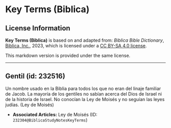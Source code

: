 # Key Terms (Biblica)

## License Information

**Key Terms (Biblica)** is based on and adapted from: _Biblica Bible Dictionary_, [Biblica, Inc.](https://www.biblica.com/), 2023, which is licensed under a [CC BY-SA 4.0 license](https://creativecommons.org/licenses/by-sa/4.0/legalcode.en).

This markdown version is provided under the same license.



--------------------------------

## Gentil (id: 232516)

Un nombre usado en la Biblia para todos los que no eran del linaje familiar de Jacob. La mayoría de los gentiles no sabían acerca del Dios de Israel ni de la historia de Israel. No conocían la Ley de Moisés y no seguían las leyes judías. (Ley de Moisés)

* **Associated Articles:** Ley de Moisés (ID: `232304@BiblicaStudyNotesKeyTerms`)

